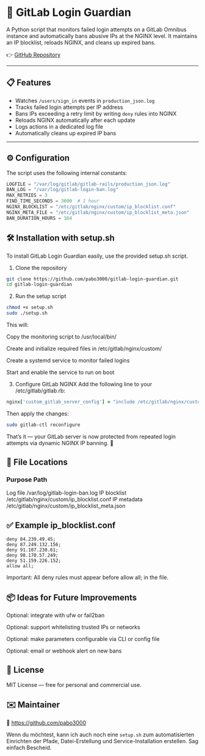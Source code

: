 # 🔐 GitLab Login Guardian

A Python script that monitors failed login attempts on a GitLab Omnibus instance and automatically bans abusive IPs at the NGINX level. It maintains an IP blocklist, reloads NGINX, and cleans up expired bans.

👉 [GitHub Repository](https://github.com/pabo3000/gitlab-login-guardian)

---

## 📋 Features

- Watches `/users/sign_in` events in `production_json.log`
- Tracks failed login attempts per IP address
- Bans IPs exceeding a retry limit by writing `deny` rules into NGINX
- Reloads NGINX automatically after each update
- Logs actions in a dedicated log file
- Automatically cleans up expired IP bans

---

## ⚙️ Configuration

The script uses the following internal constants:

```python
LOGFILE = "/var/log/gitlab/gitlab-rails/production_json.log"
BAN_LOG = "/var/log/gitlab-login-ban.log"
MAX_RETRIES = 3
FIND_TIME_SECONDS = 3600  # 1 hour
NGINX_BLOCKLIST = "/etc/gitlab/nginx/custom/ip_blocklist.conf"
NGINX_META_FILE = "/etc/gitlab/nginx/custom/ip_blocklist_meta.json"
BAN_DURATION_HOURS = 164
```

## 🛠 Installation with setup.sh
To install GitLab Login Guardian easily, use the provided setup.sh script.

1. Clone the repository

```bash
git clone https://github.com/pabo3000/gitlab-login-guardian.git
cd gitlab-login-guardian
```
2. Run the setup script

```bash
chmod +x setup.sh
sudo ./setup.sh
```

This will:

Copy the monitoring script to /usr/local/bin/

Create and initialize required files in /etc/gitlab/nginx/custom/

Create a systemd service to monitor failed logins

Start and enable the service to run on boot

3. Configure GitLab NGINX
Add the following line to your /etc/gitlab/gitlab.rb:

```ruby
nginx['custom_gitlab_server_config'] = "include /etc/gitlab/nginx/custom/ip_blocklist.conf;"
```

Then apply the changes:

```bash
sudo gitlab-ctl reconfigure
```

That’s it — your GitLab server is now protected from repeated login attempts via dynamic NGINX IP banning. 💪

## 📁 File Locations

### Purpose	Path
Log file	/var/log/gitlab-login-ban.log
IP blocklist	/etc/gitlab/nginx/custom/ip_blocklist.conf
IP metadata	/etc/gitlab/nginx/custom/ip_blocklist_meta.json

## ✅ Example ip_blocklist.conf

```nginx
deny 84.239.49.45;
deny 87.249.132.156;
deny 91.107.230.61;
deny 98.170.57.249;
deny 51.159.226.152;
allow all;
```

Important: All deny rules must appear before allow all; in the file.

## 📦 Ideas for Future Improvements

Optional: integrate with ufw or fail2ban

Optional: support whitelisting trusted IPs or networks

Optional: make parameters configurable via CLI or config file

Optional: email or webhook alert on new bans

## 🧾 License

MIT License — free for personal and commercial use.

## ✉️ Maintainer

🐙 https://github.com/pabo3000


Wenn du möchtest, kann ich auch noch eine `setup.sh` zum automatisierten Einrichten der Pfade, Datei-Erstellung und Service-Installation erstellen. Sag einfach Bescheid.
